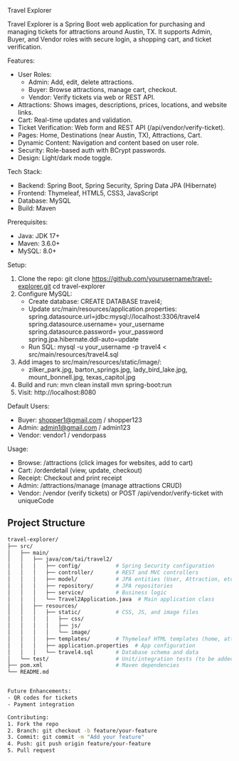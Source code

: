 Travel Explorer

Travel Explorer is a Spring Boot web application for purchasing and managing tickets for attractions around Austin, TX. It supports Admin, Buyer, and Vendor roles with secure login, a shopping cart, and ticket verification.

Features:
- User Roles:
  - Admin: Add, edit, delete attractions.
  - Buyer: Browse attractions, manage cart, checkout.
  - Vendor: Verify tickets via web or REST API.
- Attractions: Shows images, descriptions, prices, locations, and website links.
- Cart: Real-time updates and validation.
- Ticket Verification: Web form and REST API (/api/vendor/verify-ticket).
- Pages: Home, Destinations (near Austin, TX), Attractions, Cart.
- Dynamic Content: Navigation and content based on user role.
- Security: Role-based auth with BCrypt passwords.
- Design: Light/dark mode toggle.

Tech Stack:
- Backend: Spring Boot, Spring Security, Spring Data JPA (Hibernate)
- Frontend: Thymeleaf, HTML5, CSS3, JavaScript
- Database: MySQL
- Build: Maven

Prerequisites:
- Java: JDK 17+
- Maven: 3.6.0+
- MySQL: 8.0+

Setup:
1. Clone the repo:
   git clone https://github.com/yourusername/travel-explorer.git
   cd travel-explorer
2. Configure MySQL:
   - Create database: CREATE DATABASE travel4;
   - Update src/main/resources/application.properties:
     spring.datasource.url=jdbc:mysql://localhost:3306/travel4
     spring.datasource.username=   your_username
     spring.datasource.password=   your_password
     spring.jpa.hibernate.ddl-auto=update
   - Run SQL: mysql -u your_username -p travel4 < src/main/resources/travel4.sql
3. Add images to src/main/resources/static/image/:
   - zilker_park.jpg, barton_springs.jpg, lady_bird_lake.jpg, mount_bonnell.jpg, texas_capitol.jpg
4. Build and run:
   mvn clean install
   mvn spring-boot:run
5. Visit: http://localhost:8080

Default Users:
- Buyer: shopper1@gmail.com / shopper123
- Admin: admin1@gmail.com / admin123
- Vendor: vendor1 / vendorpass

Usage:
- Browse: /attractions (click images for websites, add to cart)
- Cart: /orderdetail (view, update, checkout)
- Receipt: Checkout and print receipt
- Admin: /attractions/manage (manage attractions CRUD)
- Vendor: /vendor (verify tickets) or POST /api/vendor/verify-ticket with uniqueCode

## Project Structure

```bash
travel-explorer/
├── src/
│   ├── main/
│   │   ├── java/com/tai/travel2/
│   │   │   ├── config/           # Spring Security configuration
│   │   │   ├── controller/       # REST and MVC controllers
│   │   │   ├── model/            # JPA entities (User, Attraction, etc.)
│   │   │   ├── repository/       # JPA repositories
│   │   │   ├── service/          # Business logic
│   │   │   └── Travel2Application.java  # Main application class
│   │   ├── resources/
│   │   │   ├── static/           # CSS, JS, and image files
│   │   │   │   ├── css/
│   │   │   │   ├── js/
│   │   │   │   └── image/
│   │   │   ├── templates/        # Thymeleaf HTML templates (home, attractions, cart, etc.)
│   │   │   ├── application.properties  # App configuration
│   │   │   └── travel4.sql       # Database schema and data
│   └── test/                     # Unit/integration tests (to be added)
├── pom.xml                       # Maven dependencies
└── README.md


Future Enhancements:
- QR codes for tickets
- Payment integration

Contributing:
1. Fork the repo
2. Branch: git checkout -b feature/your-feature
3. Commit: git commit -m "Add your feature"
4. Push: git push origin feature/your-feature
5. Pull request


